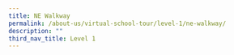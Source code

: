 ```yaml
---
title: NE Walkway
permalink: /about-us/virtual-school-tour/level-1/ne-walkway/
description: ""
third_nav_title: Level 1
---
```


